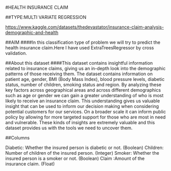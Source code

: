 #HEALTH INSURANCE CLAIM

##TYPE:MULTI VARIATE REGRESSION

https://www.kaggle.com/datasets/thedevastator/insurance-claim-analysis-demographic-and-health

##AIM
####In this classification type of problem we will try to predict the health insurance claim.Here I have used ExtraTreesRegressor by cross validation.

##About this dataset
####This dataset contains insightful information related to insurance claims, giving us an in-depth look into the demographic patterns of those receiving them. The dataset contains information on patient age, gender, BMI (Body Mass Index), blood pressure levels, diabetic status, number of children, smoking status and region. By analyzing these key factors across geographical areas and across different demographics such as age or gender we can gain a greater understanding of who is most likely to receive an insurance claim. This understanding gives us valuable insight that can be used to inform our decision making when considering potential customers for our services. On a broader scale it can inform public policy by allowing for more targeted support for those who are most in need and vulnerable. These kinds of insights are extremely valuable and this dataset provides us with the tools we need to uncover them.

##Columns

Diabetic:	Whether the insured person is diabetic or not. (Boolean)
Children:	Number of children of the insured person. (Integer)
Smoker:	Whether the insured person is a smoker or not. (Boolean)
Claim	:Amount of the insurance claim. (Float)


